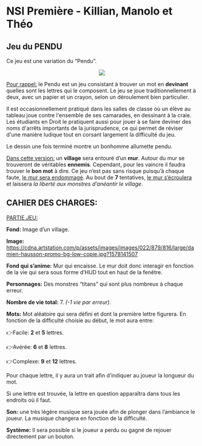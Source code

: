 # NSI Première - Killian, Manolo et Théo
## Jeu du PENDU
Ce jeu est une variation du “Pendu”.

<p align="center">
  <img src="https://lh3.googleusercontent.com/oOKwb1pAQmQXtM4miep2DzexGnqQkNBdu56uclgYSDspkffH8jS0hllAhAQwrOFo2hZMzjrIEHaUzcnhxVNv7apQyQNpTzCukcho28ouXmXkfURgYTaEOkpPMG7YGZ0scfSmeiaF" />
</p>

<ins>Pour rappel:</ins> le Pendu est un jeu consistant à trouver un mot en **devinant** quelles sont les lettres qui le composent. Le jeu se joue traditionnellement à deux, avec un papier et un crayon, selon un déroulement bien particulier.

Il est occasionnellement pratiqué dans les salles de classe où un élève au tableau joue contre l'ensemble de ses camarades, en dessinant à la craie. Les étudiants en Droit le pratiquent aussi pour jouer à se faire deviner des noms d'arrêts importants de la jurisprudence, ce qui permet de réviser d'une manière ludique tout en corsant largement la difficulté du jeu.

Le dessin une fois terminé montre un bonhomme allumette pendu.


<ins>Dans cette version:</ins> un **village** sera entouré d’un **mur**. Autour du mur se trouveront de véritables **ennemis**. Cependant, pour les vaincre il faudra trouver le **bon mot** à dire. Ce jeu n’est pas sans risque puisqu’à chaque faute, <ins>le mur sera endommagé</ins>. Au bout de **7** tentatives, <ins>le mur s’écroulera</ins> et laissera *la liberté aux monstres d’anéantir le village*.

## CAHIER DES CHARGES:
<ins>PARTIE JEU:</ins>

**Fond:** Image d’un village.

**Image:** https://cdna.artstation.com/p/assets/images/images/022/879/816/large/damien-hausson-promo-bg-low-copie.jpg?1578141507

**Fond qui s’anime:** Mur qui encaisse. Le mur doit donc interagir en fonction de la vie qui sera sous forme d’HUD tout en haut de la fenêtre.

**Personnages:** Des monstres “titans” qui sont plus nombreux à chaque erreur.

**Nombre de vie total:** 7. *(-1 vie par erreur)*.

**Mots:** Mot aléatoire qui sera défini et dont la première lettre figurera. En fonction de la difficulté choisie au début, le mot aura entre:

👉Facile: **2** et **5** lettres.

👉Avérée: **6** et **8** lettres.

👉Complexe: **9** et **12** lettres.

Pour chaque lettre, il y aura un trait afin d’indiquer au joueur la longueur du mot.

Si une lettre est trouvée, la lettre en question apparaîtra dans tous les endroits où il faut.

**Son:** une très légère musique sera jouée afin de plonger dans l’ambiance le joueur. La musique changera en fonction de la difficulté.

**Système:** Il sera possible si le joueur a perdu ou gagné de rejouer directement par un bouton.
